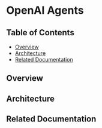 # OpenAI Agents

## Table of Contents

- [Overview](#overview)
- [Architecture](#architecture)
- [Related Documentation](#related-documentation)

## Overview <a id="overview"></a>

## Architecture <a id="architecture"></a>

## Related Documentation <a id="related-documentation"></a>

<!-- refer to the openai sdk documentation -->
